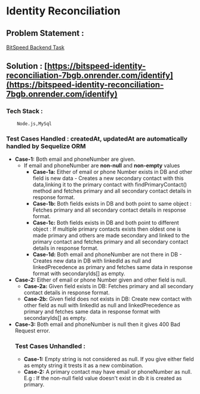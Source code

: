 # Identity Reconciliation
## Problem Statement : 
  [BitSpeed Backend Task](https://drive.google.com/file/d/1m57CORq21t0T4EObYu2NqSWBVIP4uwxO/view)

## Solution : [https://bitspeed-identity-reconciliation-7bgb.onrender.com/identify](https://bitspeed-identity-reconciliation-7bgb.onrender.com/identify)
  ### Tech Stack : 
        Node.js,MySql
  ### Test Cases Handled : createdAt, updatedAt are automatically handled by Sequelize ORM
  - **Case-1:** Both email and phoneNumber are given.
    - If email and phoneNumber are **non-null** and **non-empty** values 
      - **Case-1a:** Either of email or phone Number exists in DB and other field is new data - Creates a new secondary contact with this data,linking it to the primary contact with findPrimaryContact()                                   method and fetches primary and all secondary contact details in response format.
      - **Case-1b:** Both fields exists in DB and both point to same object : Fetches primary and all secondary contact details in response format.
      - **Case-1c:** Both fields exists in DB and both point to different object : If multiple primary contacts exists then oldest one is made primary and others are made secondary and linked to the primary contact and fetches primary and all secondary contact details in response format.
      - **Case-1d:** Both email and phoneNumber are not there in DB - Creates new data in DB with linkedId as null and linkedPrecedence as primary and fetches same data in response format with secondaryIds[] as empty.
 - **Case-2:** Either of email or phone Number given and other field is null.
   - **Case-2a:** Given field exists in DB: Fetches primary and all secondary contact details in response format.
   - **Case-2b:** Given field does not exists in DB: Create new contact with other field as null with linkedId as null and linkedPrecedence as primary and fetches same data in response format with secondaryIds[] as empty.
- **Case-3:** Both email and phoneNumber is null then it gives 400 Bad Request error.
  ### Test Cases Unhandled : 
  - **Case-1:** Empty string is not considered as null. If you give either field as empty string it trests it as a new combination.
  - **Case-2:** A primary contact may have email or phoneNumber as null. E.g : If the non-null field value doesn't exist in db it is created as primary.
                  
